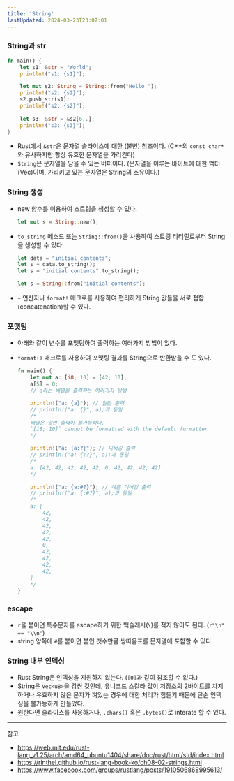 ```yaml
---
title: 'String'
lastUpdated: 2024-03-23T23:07:01
---
```


### String과 str

```rust
fn main() {
    let s1: &str = "World";
    println!("s1: {s1}");

    let mut s2: String = String::from("Hello ");
    println!("s2: {s2}");
    s2.push_str(s1);
    println!("s2: {s2}");
    
    let s3: &str = &s2[6..];
    println!("s3: {s3}");
}
```

- Rust에서 `&str`은 문자열 슬라이스에 대한 (불변) 참조이다. (C++의 `const char*`와 유사하지만 항상 유효한 문자열을 가리킨다)
- `String`은 문자열을 담을 수 있는 버퍼이다. (문자열을 이루는 바이트에 대한 백터(Vec<u8>)이며, 가리키고 있는 문자열은 String의 소유이다.)

### String 생성

- new 함수를 이용하여 스트링을 생성할 수 있다.

    ```rust
    let mut s = String::new();
    ```

- `to_string` 메소드 또는 `String::from()`을 사용하여 스트링 리터럴로부터 String을 생성할 수 있다.

    ```rust
    let data = "initial contents";
    let s = data.to_string();
    let s = "initial contents".to_string();

    let s = String::from("initial contents");
    ```

- `+` 연산자나 `format!` 매크로를 사용하여 편리하게 String 값들을 서로 접합(concatenation)할 수 있다.

### 포맷팅

- 아래와 같이 변수를 포맷팅하여 출력하는 여러가지 방법이 있다.
- `format()` 매크로를 사용하여 포맷팅 결과를 String으로 반환받을 수 도 있다.

    ```rust
    fn main() {
        let mut a: [i8; 10] = [42; 10];
        a[5] = 0;
        // a라는 배열을 출력하는 여러가지 방법

        println!("a: {a}"); // 일반 출력
        // println!("a: {}", a);과 동일
        /*
        배열은 일반 출력이 불가능하다.
        `[i8; 10]` cannot be formatted with the default formatter
        */

        println!("a: {a:?}"); // 디버깅 출력
        // println!("a: {:?}", a);과 동일
        /*
        a: [42, 42, 42, 42, 42, 0, 42, 42, 42, 42]
        */

        println!("a: {a:#?}"); // 예쁜 디버깅 출력
        // println!("a: {:#?}", a);과 동일
        /*
        a: [
            42,
            42,
            42,
            42,
            42,
            0,
            42,
            42,
            42,
            42,
        ]
        */
    }
    ```

### escape

- `r`을 붙이면 특수문자를 escape하기 위한 백슬래시(`\`)를 적지 않아도 된다. (`r"\n" == "\\n"`)
- string 양쪽에 `#`를 붙이면 붙인 갯수만큼 쌍따옴표를 문자열에 포함할 수 있다.
  
### String 내부 인덱싱

- Rust String은 인덱싱을 지원하지 않는다. (`[0]`과 같이 참조할 수 없다.)
- String은 `Vec<u8>`을 감싼 것인데, 유니코드 스칼라 값이 저장소의 2바이트를 차지하거나 유효하지 않은 문자가 껴있는 경우에 대한 처리가 힘들기 때문에 단순 인덱싱을 불가능하게 만들었다.
- 원한다면 슬라이스를 사용하거나, `.chars()` 혹은 `.bytes()`로 interate 할 수 있다.

---
참고
- https://web.mit.edu/rust-lang_v1.25/arch/amd64_ubuntu1404/share/doc/rust/html/std/index.html
- https://rinthel.github.io/rust-lang-book-ko/ch08-02-strings.html
- https://www.facebook.com/groups/rustlang/posts/1910506868995613/